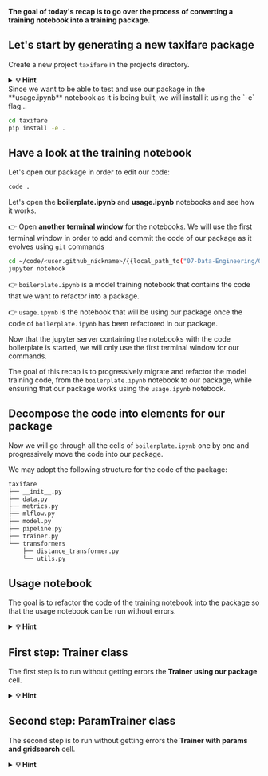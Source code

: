 
**The goal of today's recap is to go over the process of converting a training notebook into a training package.**

## Let's start by generating a new taxifare package

Create a new project `taxifare` in the projects directory.

<details>
  <summary markdown='span'><strong> 💡 Hint </strong></summary>


👉 Since `packgenlite` creates a git repository for us, we need to step outside of `data-challenges`: we want to avoid to create a git repository (the one generated by `packgenlite`) inside of another git repository (`data-challenges`)

```bash
cd ~/code/<user.github_nickname>
packgenlite taxifare
```

</details>
Since we want to be able to test and use our package in the **usage.ipynb** notebook as it is being built, we will install it using the `-e` flag...

``` bash
cd taxifare
pip install -e .
```

## Have a look at the training notebook

Let's open our package in order to edit our code:

```bash
code .
```

Let's open the **boilerplate.ipynb** and **usage.ipynb** notebooks and see how it works.

👉 Open **another terminal window** for the notebooks. We will use the first terminal window in order to add and commit the code of our package as it evolves using `git` commands

``` bash
cd ~/code/<user.github_nickname>/{{local_path_to("07-Data-Engineering/02-ML-Iteration/Recap")}}
jupyter notebook
```

👉 `boilerplate.ipynb` is a model training notebook that contains the code that we want to refactor into a package.

👉 `usage.ipynb` is the notebook that will be using our package once the code of `boilerplate.ipynb` has been refactored in our package.

Now that the jupyter server containing the notebooks with the code boilerplate is started, we will only use the first terminal window for our commands.

The goal of this recap is to progressively migrate and refactor the model training code, from the `boilerplate.ipynb` notebook to our package, while ensuring that our package works using the `usage.ipynb` notebook.

## Decompose the code into elements for our package

Now we will go through all the cells of `boilerplate.ipynb` one by one and progressively move the code into our package.

We may adopt the following structure for the code of the package:

``` bash
taxifare
├── __init__.py
├── data.py
├── metrics.py
├── mlflow.py
├── model.py
├── pipeline.py
├── trainer.py
└── transformers
    ├── distance_transformer.py
    └── utils.py
```

## Usage notebook

The goal is to refactor the code of the training notebook into the package so that the usage notebook can be run without errors.

<details>
  <summary markdown='span'><strong> 💡 Hint </strong></summary>


You may progressively run the cells of the usage notebook in order to both see what the output of your package is. And in order to see the definitive output once the refactor is over.

</details>

## First step: Trainer class

The first step is to run without getting errors the **Trainer using our package** cell.

<details>
  <summary markdown='span'><strong> 💡 Hint </strong></summary>


The package should be able to:
- Load some number of rows from the taxifare dataset
- Use a holdout
- Create a `Pipeline` containing the data cleaning and preprocessing
- Train a `RandomForestRegressor`
- Evaluate the performance
- Save the trained model to disk
- Save the parameters and metrics of the run to the [Le Wagon MLFlow server](https://mlflow.lewagon.ai)

</details>


## Second step: ParamTrainer class

The second step is to run without getting errors the **Trainer with params and gridsearch** cell.

<details>
  <summary markdown='span'><strong> 💡 Hint </strong></summary>


We want our package to be able to:
- Train on a combination of models and pipeline hyperparameters
- Use a `GridSearch` on our pipeline

</details>
